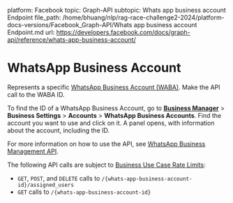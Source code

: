 platform: Facebook
topic: Graph-API
subtopic: Whats app business account Endpoint
file_path: /home/bhuang/nlp/rag-race-challenge2-2024/platform-docs-versions/Facebook_Graph-API/Whats app business account Endpoint.md
url: https://developers.facebook.com/docs/graph-api/reference/whats-app-business-account/

# WhatsApp Business Account

Represents a specific [WhatsApp Business Account (WABA)](https://www.facebook.com/business/help/1499554293524119). Make the API call to the WABA ID.

  

To find the ID of a WhatsApp Business Account, go to [**Business Manager**](https://business.facebook.com/) > **Business Settings** > **Accounts** > **WhatsApp Business Accounts**. Find the account you want to use and click on it. A panel opens, with information about the account, including the ID.

  

For more information on how to use the API, see [WhatsApp Business Management API](https://developers.facebook.com/docs/whatsapp/business-account-management-api).

The following API calls are subject to [Business Use Case Rate Limits](https://developers.facebook.com/docs/graph-api/overview/rate-limiting/#wa-biz-api):

* `GET`, `POST`, and `DELETE` calls to `/{whats-app-business-account-id}/assigned_users`
* `GET` calls to `/{whats-app-business-account-id}`